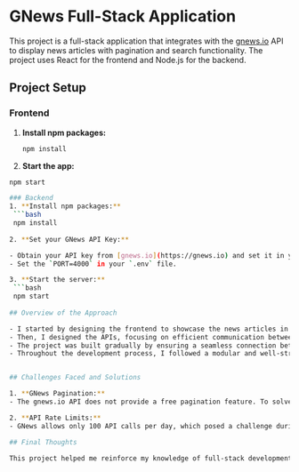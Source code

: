 # GNews Full-Stack Application

This project is a full-stack application that integrates with the [gnews.io](https://gnews.io) API to display news articles with pagination and search functionality. The project uses React for the frontend and Node.js for the backend.

## Project Setup

### Frontend

1. **Install npm packages:**
   ```bash
   npm install

2.  **Start the app:**
   ```bash
   npm start  
   
### Backend 
1. **Install npm packages:**
    ```bash
    npm install
    
2. **Set your GNews API Key:**

   - Obtain your API key from [gnews.io](https://gnews.io) and set it in your environment variables (`GNEWS_API_KEY`).
   - Set the `PORT=4000` in your `.env` file.

3. **Start the server:**
    ```bash
    npm start
    
## Overview of the Approach

- I started by designing the frontend to showcase the news articles in a clean and responsive manner.
- Then, I designed the APIs, focusing on efficient communication between the frontend and backend while following best practices for REST APIs.
- The project was built gradually by ensuring a seamless connection between frontend and backend.
- Throughout the development process, I followed a modular and well-structured approach to maintain clean code and scalability.


## Challenges Faced and Solutions

1. **GNews Pagination:**
   - The gnews.io API does not provide a free pagination feature. To solve this, I implemented a custom pagination process to handle the articles in the frontend.

2. **API Rate Limits:**
   - GNews allows only 100 API calls per day, which posed a challenge during development. I optimized the number of API requests and ensured that the application handles this limitation efficiently.

## Final Thoughts

This project helped me reinforce my knowledge of full-stack development. Starting from `npx create-react-app` to deploying the frontend on Firebase and connecting it to the backend was a valuable learning experience. It allowed me to revisit core concepts and apply them in a real-world application.

